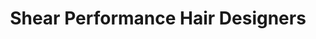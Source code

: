 ---
title: "Shear Performance Hair Designers"
url: /athens/shear-performance-hair-designers/
shop: hairdresser
---